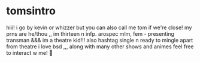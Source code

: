 # tomsintro
hiii!
i go by kevin or whizzer but you can also call me tom if we're close!
my prns are he/thou ,, im thirteen n infp.
arospec mlm, fem - presenting transman 
&&& im a theatre kid!!! also hashtag single n ready to mingle
apart from theatre i love bsd ,,, along with many other shows and animes
feel free to interact w me! 🫶
